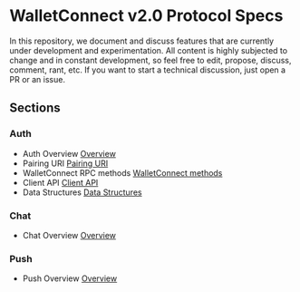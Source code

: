 # WalletConnect v2.0 Protocol Specs

In this repository, we document and discuss features that are currently under development and experimentation. All content is highly subjected to change and in constant development, so feel free to edit, propose, discuss, comment, rant, etc. If you want to start a technical discussion, just open a PR or an issue.

## Sections

### Auth

- Auth Overview [Overview](auth/README.md)
- Pairing URI [Pairing URI](auth/pairing-uri.md)
- WalletConnect RPC methods [WalletConnect methods](auth/wc-rpc-methods.md)
- Client API [Client API](auth/client-api.md)
- Data Structures [Data Structures](auth/data-structures.md)

### Chat

- Chat Overview [Overview](chat/README.md)

### Push

- Push Overview [Overview](push/README.md)
